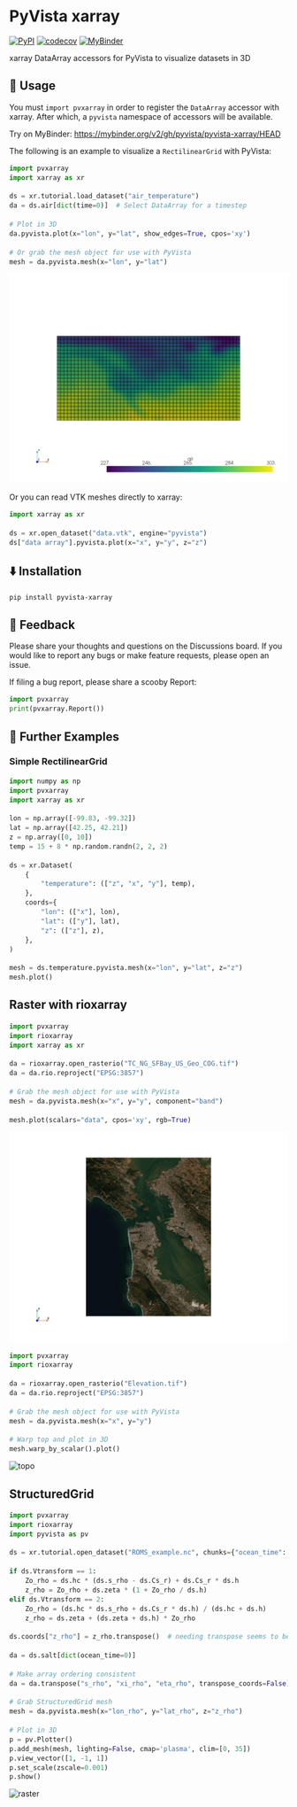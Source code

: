 # PyVista xarray

[![PyPI](https://img.shields.io/pypi/v/pyvista-xarray.svg?logo=python&logoColor=white)](https://pypi.org/project/pyvista-xarray/)
[![codecov](https://codecov.io/gh/pyvista/pyvista-xarray/branch/main/graph/badge.svg?token=4BSDVV0WOG)](https://codecov.io/gh/pyvista/pyvista-xarray)
[![MyBinder](https://mybinder.org/badge_logo.svg)](https://mybinder.org/v2/gh/pyvista/pyvista-xarray/HEAD)

xarray DataArray accessors for PyVista to visualize datasets in 3D


## 🚀 Usage

You must `import pvxarray` in order to register the `DataArray` accessor with
xarray. After which, a `pyvista` namespace of accessors will be available.

Try on MyBinder: https://mybinder.org/v2/gh/pyvista/pyvista-xarray/HEAD

The following is an example to visualize a `RectilinearGrid` with PyVista:

```py
import pvxarray
import xarray as xr

ds = xr.tutorial.load_dataset("air_temperature")
da = ds.air[dict(time=0)]  # Select DataArray for a timestep

# Plot in 3D
da.pyvista.plot(x="lon", y="lat", show_edges=True, cpos='xy')

# Or grab the mesh object for use with PyVista
mesh = da.pyvista.mesh(x="lon", y="lat")
```

<!-- notebook=0, off_screen=1, screenshot='imgs/air_temperature.png' -->
![air_temperature](https://raw.githubusercontent.com/pyvista/pyvista-xarray/main/imgs/air_temperature.png)


Or you can read VTK meshes directly to xarray:

```py
import xarray as xr

ds = xr.open_dataset("data.vtk", engine="pyvista")
ds["data array"].pyvista.plot(x="x", y="y", z="z")
```

## ⬇️ Installation

```bash
pip install pyvista-xarray
```


## 💭 Feedback
Please share your thoughts and questions on the Discussions board. If you would
like to report any bugs or make feature requests, please open an issue.

If filing a bug report, please share a scooby Report:

```py
import pvxarray
print(pvxarray.Report())
```


## 🏏 Further Examples

### Simple RectilinearGrid

```py
import numpy as np
import pvxarray
import xarray as xr

lon = np.array([-99.83, -99.32])
lat = np.array([42.25, 42.21])
z = np.array([0, 10])
temp = 15 + 8 * np.random.randn(2, 2, 2)

ds = xr.Dataset(
    {
        "temperature": (["z", "x", "y"], temp),
    },
    coords={
        "lon": (["x"], lon),
        "lat": (["y"], lat),
        "z": (["z"], z),
    },
)

mesh = ds.temperature.pyvista.mesh(x="lon", y="lat", z="z")
mesh.plot()
```


## Raster with rioxarray

```py
import pvxarray
import rioxarray
import xarray as xr

da = rioxarray.open_rasterio("TC_NG_SFBay_US_Geo_COG.tif")
da = da.rio.reproject("EPSG:3857")

# Grab the mesh object for use with PyVista
mesh = da.pyvista.mesh(x="x", y="y", component="band")

mesh.plot(scalars="data", cpos='xy', rgb=True)
```

<!-- notebook=0, off_screen=1, screenshot='imgs/raster.png' -->
![raster](https://raw.githubusercontent.com/pyvista/pyvista-xarray/main/imgs/raster.png)

```py
import pvxarray
import rioxarray

da = rioxarray.open_rasterio("Elevation.tif")
da = da.rio.reproject("EPSG:3857")

# Grab the mesh object for use with PyVista
mesh = da.pyvista.mesh(x="x", y="y")

# Warp top and plot in 3D
mesh.warp_by_scalar().plot()
```

<!-- notebook=0, off_screen=1, screenshot='imgs/topo.png' -->
![topo](https://raw.githubusercontent.com/pyvista/pyvista-xarray/main/imgs/topo.png)


## StructuredGrid

```py
import pvxarray
import rioxarray
import pyvista as pv

ds = xr.tutorial.open_dataset("ROMS_example.nc", chunks={"ocean_time": 1})

if ds.Vtransform == 1:
    Zo_rho = ds.hc * (ds.s_rho - ds.Cs_r) + ds.Cs_r * ds.h
    z_rho = Zo_rho + ds.zeta * (1 + Zo_rho / ds.h)
elif ds.Vtransform == 2:
    Zo_rho = (ds.hc * ds.s_rho + ds.Cs_r * ds.h) / (ds.hc + ds.h)
    z_rho = ds.zeta + (ds.zeta + ds.h) * Zo_rho

ds.coords["z_rho"] = z_rho.transpose()  # needing transpose seems to be an xarray bug

da = ds.salt[dict(ocean_time=0)]

# Make array ordering consistent
da = da.transpose("s_rho", "xi_rho", "eta_rho", transpose_coords=False)

# Grab StructuredGrid mesh
mesh = da.pyvista.mesh(x="lon_rho", y="lat_rho", z="z_rho")

# Plot in 3D
p = pv.Plotter()
p.add_mesh(mesh, lighting=False, cmap='plasma', clim=[0, 35])
p.view_vector([1, -1, 1])
p.set_scale(zscale=0.001)
p.show()
```

![raster](https://raw.githubusercontent.com/pyvista/pyvista-xarray/main/imgs/structured.png)
